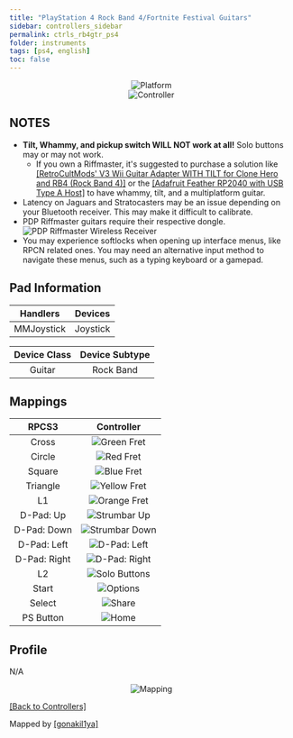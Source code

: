 ```yaml
---
title: "PlayStation 4 Rock Band 4/Fortnite Festival Guitars"
sidebar: controllers_sidebar
permalink: ctrls_rb4gtr_ps4
folder: instruments
tags: [ps4, english]
toc: false
---
```


<div align="center"> <img src="https://carlmylo.github.io/docu-rpcs3/images/instruments/plat/ps4.png" alt="Platform" title="Platform"></div>

<div align="center"> <img src="https://carlmylo.github.io/docu-rpcs3/images/instruments/cont/rb4gtrscontroller.png" alt="Controller" title="Controller"></div>

## NOTES

* **Tilt, Whammy, and pickup switch WILL NOT work at all!** Solo buttons may or may not work.
	* If you own a Riffmaster, it's suggested to purchase a solution like [[RetroCultMods' V3 Wii Guitar Adapter WITH TILT for Clone Hero and RB4 (Rock Band 4)]](https://www.etsy.com/listing/1536358024/v3-wii-guitar-adapter-with-tilt-for) or the [[Adafruit Feather RP2040 with USB Type A Host]](https://carlmylo.github.io/docu-rpcs3/ctrls_mod_riffada) to have whammy, tilt, and a multiplatform guitar.
* Latency on Jaguars and Stratocasters may be an issue depending on your Bluetooth receiver. This may make it difficult to calibrate.
* PDP Riffmaster guitars require their respective dongle.  
	![PDP Riffmaster Wireless Receiver](https://carlmylo.github.io/docu-rpcs3/images/btns/ctrls/xbox/riffrec.png "PDP Riffmaster Wireless Receiver")
* You may experience softlocks when opening up interface menus, like RPCN related ones. You may need an alternative input method to navigate these menus, such as a typing keyboard or a gamepad.

## Pad Information

| Handlers | Devices |
|:------------------:|:---------------------:|
| MMJoystick | Joystick |

| Device Class | Device Subtype |
|:------------------:|:---------------------:|
| Guitar | Rock Band |

## Mappings

| **RPCS3**          | **Controller** |
|:------------------:|:---------------------:|
| Cross | ![Green Fret](https://carlmylo.github.io/docu-rpcs3/images/btns/gtrs/gf.png "Green Fret") |
| Circle | ![Red Fret](https://carlmylo.github.io/docu-rpcs3/images/btns/gtrs/rf.png "Red Fret") |
| Square | ![Blue Fret](https://carlmylo.github.io/docu-rpcs3/images/btns/gtrs/bf.png "Blue Fret") |
| Triangle | ![Yellow Fret](https://carlmylo.github.io/docu-rpcs3/images/btns/gtrs/yf.png "Yellow Fret") |
| L1 | ![Orange Fret](https://carlmylo.github.io/docu-rpcs3/images/btns/gtrs/of.png "Orange Fret") |
| D-Pad: Up | ![Strumbar Up](https://carlmylo.github.io/docu-rpcs3/images/btns/gtrs/sbu.png "Strumbar Up") |
| D-Pad: Down | ![Strumbar Down](https://carlmylo.github.io/docu-rpcs3/images/btns/gtrs/sbd.png "Strumbar Down") |
| D-Pad: Left | ![D-Pad: Left](https://carlmylo.github.io/docu-rpcs3/images/btns/gtrs/dpl.png "D-Pad: Left") |
| D-Pad: Right | ![D-Pad: Right](https://carlmylo.github.io/docu-rpcs3/images/btns/gtrs/dpr.png "D-Pad: Right") |
| L2 | ![Solo Buttons](https://carlmylo.github.io/docu-rpcs3/images/btns/gtrs/solo.png "Solo Buttons") |
| Start | ![Options](https://carlmylo.github.io/docu-rpcs3/images/btns/ctrls/ps4/opt.png "Options") |
| Select | ![Share](https://carlmylo.github.io/docu-rpcs3/images/btns/ctrls/ps4/shr.png "Share") |
| PS Button | ![Home](https://carlmylo.github.io/docu-rpcs3/images/btns/ctrls/ps3/home.png "Home") |

## Profile

N/A

<div align="center"> <img src="https://carlmylo.github.io/docu-rpcs3/images/instruments/maps/ps4rb4gtrsmapping.png" alt="Mapping" title="Mapping"></div>

[[Back to Controllers]](https://rb3pc.milohax.org/english/controllers/)

Mapped by [[gonakil1ya]](https://linktr.ee/Gonakil1ya)